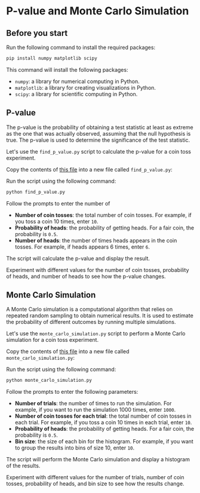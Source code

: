 # P-value and Monte Carlo Simulation

## Before you start

Run the following command to install the required packages:

```bash
pip install numpy matplotlib scipy
```

This command will install the following packages:

-   `numpy`: a library for numerical computing in Python.
-   `matplotlib`: a library for creating visualizations in Python.
-   `scipy`: a library for scientific computing in Python.

## P-value

The p-value is the probability of obtaining a test statistic at least as extreme as the one that was actually observed, assuming that the null hypothesis is true. The p-value is used to determine the significance of the test statistic.

Let's use the `find_p_value.py` script to calculate the p-value for a coin toss experiment.

Copy the contents of [this file](/lecture2/find_p_value.py) into a new file called `find_p_value.py`:

Run the script using the following command:

```bash
python find_p_value.py
```

Follow the prompts to enter the number of

-   **Number of coin tosses**: the total number of coin tosses. For example, if you toss a coin 10 times, enter `10`.
-   **Probability of heads**: the probability of getting heads. For a fair coin, the probability is `0.5`.
-   **Number of heads**: the number of times heads appears in the coin tosses. For example, if heads appears 6 times, enter `6`.

The script will calculate the p-value and display the result.

Experiment with different values for the number of coin tosses, probability of heads, and number of heads to see how the p-value changes.

## Monte Carlo Simulation

A Monte Carlo simulation is a computational algorithm that relies on repeated random sampling to obtain numerical results. It is used to estimate the probability of different outcomes by running multiple simulations.

Let's use the `monte_carlo_simulation.py` script to perform a Monte Carlo simulation for a coin toss experiment.

Copy the contents of [this file](/lecture2/monte_carlo_simulation.py) into a new file called `monte_carlo_simulation.py`:

Run the script using the following command:

```bash
python monte_carlo_simulation.py
```

Follow the prompts to enter the following parameters:

-   **Number of trials**: the number of times to run the simulation. For example, if you want to run the simulation 1000 times, enter `1000`.
-   **Number of coin tosses for each trial**: the total number of coin tosses in each trial. For example, if you toss a coin 10 times in each trial, enter `10`.
-   **Probability of heads**: the probability of getting heads. For a fair coin, the probability is `0.5`.
-   **Bin size**: the size of each bin for the histogram. For example, if you want to group the results into bins of size 10, enter `10`.

The script will perform the Monte Carlo simulation and display a histogram of the results.

Experiment with different values for the number of trials, number of coin tosses, probability of heads, and bin size to see how the results change.
